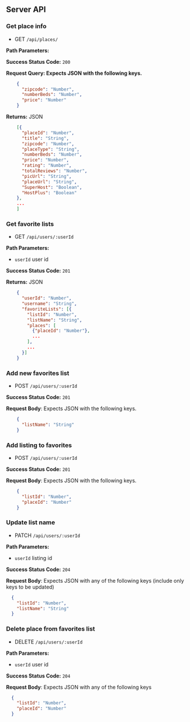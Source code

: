 ## Server API

### Get place info
  * GET `/api/places/`

**Path Parameters:**

**Success Status Code:** `200`

**Request Query: Expects JSON with the following keys.**

```json
    {
      "zipcode": "Number",
      "numberBeds": "Number",
      "price": "Number"
    }

```

**Returns:** JSON

```json
    [{
      "placeId": "Number",
      "title": "String",
      "zipcode": "Number",
      "placeType": "String",
      "numberBeds": "Number",
      "price": "Number",
      "rating": "Number",
      "totalReviews": "Number",
      "picUrl": "String",
      "placeUrl": "String",
      "SuperHost": "Boolean",
      "HostPlus": "Boolean"
    },
    ...
    ]
```

### Get favorite lists
  * GET `/api/users/:userId`

**Path Parameters:**
  * `userId` user id

**Success Status Code:** `201`

**Returns:** JSON

```json
    {
      "userId": "Number",
      "username": "String",
      "favoriteLists": [{
        "listId": "Number",
        "listName": "String",
        "places": [
          {"placeId": "Number"},
          ...
        ],
        ...
      }]
    }
```

### Add new favorites list
  * POST `/api/users/:userId`

**Success Status Code:** `201`

**Request Body**: Expects JSON with the following keys.

```json
    {
      "listName": "String"
    }
```

### Add listing to favorites
  * POST `/api/users/:userId`

**Success Status Code:** `201`

**Request Body**: Expects JSON with the following keys.

```json
    {
      "listId": "Number",
      "placeId": "Number"
    }
```


### Update list name
  * PATCH `/api/users/:userId`

**Path Parameters:**
  * `userId` listing id

**Success Status Code:** `204`

**Request Body**: Expects JSON with any of the following keys (include only keys to be updated)

```json
  {
    "listId": "Number",
    "listName": "String"
  }
```

### Delete place from favorites list
  * DELETE `/api/users/:userId`

**Path Parameters:**
  * `userId` user id

**Success Status Code:** `204`

**Request Body**: Expects JSON with any of the following keys

```json
  {
    "listId": "Number",
    "placeId": "Number"
  }
```